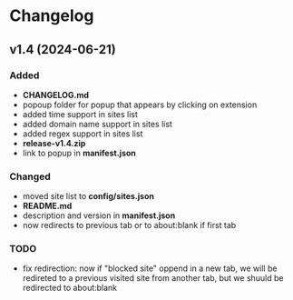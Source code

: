 # Changelog

## v1.4 (2024-06-21)

### Added

- **CHANGELOG.md**
- popoup folder for popup that appears by clicking on extension
- added time support in sites list
- added domain name support in sites list
- added regex support in sites list
- **release-v1.4.zip**
- link to popup in **manifest.json**

### Changed

- moved site list to **config/sites.json**
- **README.md**
- description and version in **manifest.json**
- now redirects to previous tab or to about:blank if first tab

### TODO

- fix redirection: now if "blocked site" oppend in a new tab, we will be redireted to a previous visited site from another tab, but we shuuld be redirected to about:blank
